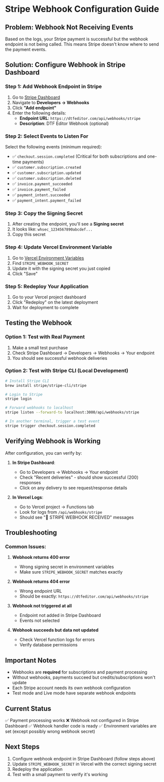 # Stripe Webhook Configuration Guide

## Problem: Webhook Not Receiving Events

Based on the logs, your Stripe payment is successful but the webhook endpoint is not being called. This means Stripe doesn't know where to send the payment events.

## Solution: Configure Webhook in Stripe Dashboard

### Step 1: Add Webhook Endpoint in Stripe

1. Go to [Stripe Dashboard](https://dashboard.stripe.com)
2. Navigate to **Developers → Webhooks**
3. Click **"Add endpoint"**
4. Enter the following details:
   - **Endpoint URL**: `https://dtfeditor.com/api/webhooks/stripe`
   - **Description**: DTF Editor Webhook (optional)

### Step 2: Select Events to Listen For

Select the following events (minimum required):

- ✅ `checkout.session.completed` (Critical for both subscriptions and one-time payments)
- ✅ `customer.subscription.created`
- ✅ `customer.subscription.updated`
- ✅ `customer.subscription.deleted`
- ✅ `invoice.payment_succeeded`
- ✅ `invoice.payment_failed`
- ✅ `payment_intent.succeeded`
- ✅ `payment_intent.payment_failed`

### Step 3: Copy the Signing Secret

1. After creating the endpoint, you'll see a **Signing secret**
2. It looks like: `whsec_1234567890abcdef...`
3. Copy this secret

### Step 4: Update Vercel Environment Variable

1. Go to [Vercel Environment Variables](https://vercel.com/s2-transfers/dtf-editor/settings/environment-variables)
2. Find `STRIPE_WEBHOOK_SECRET`
3. Update it with the signing secret you just copied
4. Click "Save"

### Step 5: Redeploy Your Application

1. Go to your Vercel project dashboard
2. Click "Redeploy" on the latest deployment
3. Wait for deployment to complete

## Testing the Webhook

### Option 1: Test with Real Payment

1. Make a small test purchase
2. Check Stripe Dashboard → Developers → Webhooks → Your endpoint
3. You should see successful webhook deliveries

### Option 2: Test with Stripe CLI (Local Development)

```bash
# Install Stripe CLI
brew install stripe/stripe-cli/stripe

# Login to Stripe
stripe login

# Forward webhooks to localhost
stripe listen --forward-to localhost:3000/api/webhooks/stripe

# In another terminal, trigger a test event
stripe trigger checkout.session.completed
```

## Verifying Webhook is Working

After configuration, you can verify by:

1. **In Stripe Dashboard**:
   - Go to Developers → Webhooks → Your endpoint
   - Check "Recent deliveries" - should show successful (200) responses
   - Click on any delivery to see request/response details

2. **In Vercel Logs**:
   - Go to Vercel project → Functions tab
   - Look for logs from `/api/webhooks/stripe`
   - Should see "🔔 STRIPE WEBHOOK RECEIVED" messages

## Troubleshooting

### Common Issues:

1. **Webhook returns 400 error**
   - Wrong signing secret in environment variables
   - Make sure `STRIPE_WEBHOOK_SECRET` matches exactly

2. **Webhook returns 404 error**
   - Wrong endpoint URL
   - Should be exactly: `https://dtfeditor.com/api/webhooks/stripe`

3. **Webhook not triggered at all**
   - Endpoint not added in Stripe Dashboard
   - Events not selected

4. **Webhook succeeds but data not updated**
   - Check Vercel function logs for errors
   - Verify database permissions

## Important Notes

- Webhooks are **required** for subscriptions and payment processing
- Without webhooks, payments succeed but credits/subscriptions won't update
- Each Stripe account needs its own webhook configuration
- Test mode and Live mode have separate webhook endpoints

## Current Status

✅ Payment processing works
❌ Webhook not configured in Stripe Dashboard
✅ Webhook handler code is ready
✅ Environment variables are set (except possibly wrong webhook secret)

## Next Steps

1. Configure webhook endpoint in Stripe Dashboard (follow steps above)
2. Update `STRIPE_WEBHOOK_SECRET` in Vercel with the correct signing secret
3. Redeploy the application
4. Test with a small payment to verify it's working
